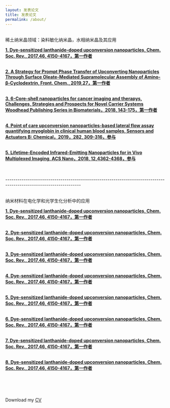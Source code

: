 ```yaml
---
layout: 发表论文
title: 发表论文
permalink: /about/
---
```


<br>  稀土纳米晶领域：染料敏化纳米晶，水相纳米晶及其应用 <br>

<strong><a href="https://pubs.rsc.org/en/content/articlelanding/2017/cs/c7cs00053g#!divAbstract">1. Dye-sensitized lanthanide-doped upconversion nanoparticles, Chem. Soc. Rev., 2017,46, 4150-4167，第一作者</a></strong><br><br>

<strong><a href="https://www.frontiersin.org/articles/10.3389/fchem.2019.00161/full">2. A Strategy for Prompt Phase Transfer of Upconverting Nanoparticles Through Surface Oleate-Mediated Supramolecular Assembly of Amino-β-Cyclodextrin, Front. Chem., 2019,27，第一作者</a></strong><br><br>

<strong><a href="https://www.sciencedirect.com/science/article/pii/B9780081021989000065?via%3Dihub">3.  6-Core-shell nanoparticles for cancer imaging and therapys, Challenges, Strategies and Prospects for Novel Carrier Systems
Woodhead Publishing Series in Biomaterials，2018, 143-175，第一作者</a></strong><br><br>

<strong><a href="https://www.sciencedirect.com/science/article/abs/pii/S0925400518320306?via%3Dihub">4. Point of care upconversion nanoparticles-based lateral flow assay quantifying myoglobin in clinical human blood samples, Sensors and Actuators B: Chemical，2019，282, 309-316，参与</a></strong><br><br>

<strong><a href="https://pubs.acs.org/doi/10.1021/acsnano.7b09189">5. Lifetime-Encoded Infrared-Emitting Nanoparticles for in Vivo Multiplexed Imaging, ACS Nano，2018, 12,4362-4368，参与</a></strong><br><br>

<br>  ------------------------------------------------------------------------------------------------------------------- <br>

<br>  纳米材料在电化学和光学生化分析中的应用 <br>

<strong><a href="https://www.sciencedirect.com/science/article/pii/S0956566313001802?via%3Dihub">1. Dye-sensitized lanthanide-doped upconversion nanoparticles, Chem. Soc. Rev., 2017,46, 4150-4167，第一作者</a></strong><br><br>

<strong><a href="https://www.sciencedirect.com/science/article/pii/S0956566313001802?via%3Dihub">2. Dye-sensitized lanthanide-doped upconversion nanoparticles, Chem. Soc. Rev., 2017,46, 4150-4167，第一作者</a></strong><br><br>

<strong><a href="https://www.sciencedirect.com/science/article/pii/S0956566313001802?via%3Dihub">3. Dye-sensitized lanthanide-doped upconversion nanoparticles, Chem. Soc. Rev., 2017,46, 4150-4167，第一作者</a></strong><br><br>

<strong><a href="https://www.sciencedirect.com/science/article/pii/S0956566313001802?via%3Dihub">4. Dye-sensitized lanthanide-doped upconversion nanoparticles, Chem. Soc. Rev., 2017,46, 4150-4167，第一作者</a></strong><br><br>

<strong><a href="https://www.sciencedirect.com/science/article/pii/S0956566313001802?via%3Dihub">5. Dye-sensitized lanthanide-doped upconversion nanoparticles, Chem. Soc. Rev., 2017,46, 4150-4167，第一作者</a></strong><br><br>

<strong><a href="https://www.sciencedirect.com/science/article/pii/S0956566313001802?via%3Dihub">6. Dye-sensitized lanthanide-doped upconversion nanoparticles, Chem. Soc. Rev., 2017,46, 4150-4167，第一作者</a></strong><br><br>

<strong><a href="https://www.sciencedirect.com/science/article/pii/S0956566313001802?via%3Dihub">7. Dye-sensitized lanthanide-doped upconversion nanoparticles, Chem. Soc. Rev., 2017,46, 4150-4167，第一作者</a></strong><br><br>

<strong><a href="https://www.sciencedirect.com/science/article/pii/S0956566313001802?via%3Dihub">8. Dye-sensitized lanthanide-doped upconversion nanoparticles, Chem. Soc. Rev., 2017,46, 4150-4167，第一作者</a></strong><br><br>

<br>  
<br>
<br>
Download my <a href="https://www.dropbox.com/s/yzu33h38flxfkri/soto-cv.pdf?dl=0" download="Soto, Paul- CV">CV</a><br>
<br>
